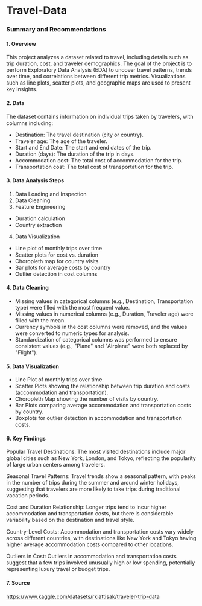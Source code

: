 # Travel-Data

### Summary and Recommendations

#### 1. Overview

This project analyzes a dataset related to travel, including details such as trip duration, cost, and traveler demographics. The goal of the project is to perform Exploratory Data Analysis (EDA) to uncover travel patterns, trends over time, and correlations between different trip metrics. Visualizations such as line plots, scatter plots, and geographic maps are used to present key insights.

#### 2. Data

The dataset contains information on individual trips taken by travelers, with columns including:

  - Destination: The travel destination (city or country).
  - Traveler age: The age of the traveler.
  - Start and End Date: The start and end dates of the trip.
  - Duration (days): The duration of the trip in days.
  - Accommodation cost: The total cost of accommodation for the trip.
  - Transportation cost: The total cost of transportation for the trip.

#### 3. Data Analysis Steps

1. Data Loading and Inspection
2. Data Cleaning
3. Feature Engineering
  - Duration calculation
  - Country extraction
4. Data Visualization
  - Line plot of monthly trips over time
  - Scatter plots for cost vs. duration
  - Choropleth map for country visits
  - Bar plots for average costs by country
  - Outlier detection in cost columns
  
#### 4. Data Cleaning 

- Missing values in categorical columns (e.g., Destination, Transportation type) were filled with the most frequent value.
- Missing values in numerical columns (e.g., Duration, Traveler age) were filled with the mean.
- Currency symbols in the cost columns were removed, and the values were converted to numeric types for analysis.
- Standardization of categorical columns was performed to ensure consistent values (e.g., "Plane" and "Airplane" were both replaced by "Flight").

#### 5. Data Visualization

- Line Plot of monthly trips over time.
- Scatter Plots showing the relationship between trip duration and costs (accommodation and transportation).
- Choropleth Map showing the number of visits by country.
- Bar Plots comparing average accommodation and transportation costs by country.
- Boxplots for outlier detection in accommodation and transportation costs.

#### 6. Key Findings
      
Popular Travel Destinations: The most visited destinations include major global cities such as New York, London, and Tokyo, reflecting the popularity of large urban centers among travelers.

Seasonal Travel Patterns: Travel trends show a seasonal pattern, with peaks in the number of trips during the summer and around winter holidays, suggesting that travelers are more likely to take trips during traditional vacation periods.

Cost and Duration Relationship: Longer trips tend to incur higher accommodation and transportation costs, but there is considerable variability based on the destination and travel style.

Country-Level Costs: Accommodation and transportation costs vary widely across different countries, with destinations like New York and Tokyo having higher average accommodation costs compared to other locations.

Outliers in Cost: Outliers in accommodation and transportation costs suggest that a few trips involved unusually high or low spending, potentially representing luxury travel or budget trips.

#### 7.  Source

https://www.kaggle.com/datasets/rkiattisak/traveler-trip-data
